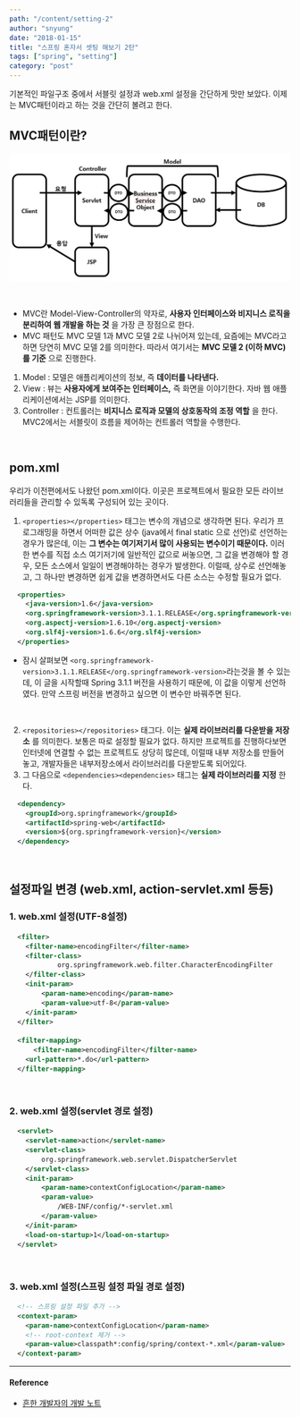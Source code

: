 ```yaml
---
path: "/content/setting-2"
author: "snyung"
date: "2018-01-15"
title: "스프링 혼자서 셋팅 해보기 2탄"
tags: ["spring", "setting"]
category: "post"
---
```


기본적인 파일구조 중에서 서블릿 설정과 web.xml 설정을 간단하게 맛만 보았다. 이제는 MVC패턴이라고 하는 것을 간단히 볼려고 한다.
<br/>

## MVC패턴이란?

![mvc패턴 그림](https://raw.githubusercontent.com/SeonHyungJo/SeonHyungJo.github.io/2ef6a726552cbc76d913466def8fe6bdbcbc07f9/assets/img/spring/MVCPattern.JPG)

<br/>

- MVC란 Model-View-Controller의 약자로, **사용자 인터페이스와 비지니스 로직을 분리하여 웹 개발을 하는 것** 을 가장 큰 장점으로 한다.
- MVC 패턴도 MVC 모델 1과 MVC 모델 2로 나뉘어져 있는데, 요즘에는 MVC라고 하면 당연히 MVC 모델 2를 의미한다. 따라서 여기서는 **MVC 모델 2 (이하 MVC)를 기준** 으로 진행한다.

1. Model : 모델은 애플리케이션의 정보, 즉 **데이터를 나타낸다.**
2. View : 뷰는 **사용자에게 보여주는 인터페이스,** 즉 화면을 이야기한다. 자바 웹 애플리케이션에서는 JSP를 의미한다.
3. Controller : 컨트롤러는 **비지니스 로직과 모델의 상호동작의 조정 역할** 을 한다. MVC2에서는 서블릿이 흐름을 제어하는 컨트롤러 역할을 수행한다.

<br/>

## pom.xml

우리가 이전편에서도 나왔던 pom.xml이다. 이곳은 프로젝트에서 필요한 모든 라이브러리들을 관리할 수 있독록 구성되어 있는 곳이다.
<br/>

1. `<properties></properties>` 태그는 변수의 개념으로 생각하면 된다. 우리가 프로그래밍을 하면서 어떠한 값은 상수 (java에서 final static 으로 선언)로 선언하는 경우가 많은데, 이는 **그 변수는 여기저기서 많이 사용되는 변수이기 때문이다.** 이러한 변수를 직접 소스 여기저기에 일반적인 값으로 써놓으면, 그 값을 변경해야 할 경우, 모든 소스에서 일일이 변경해야하는 경우가 발생한다. 이럴때, 상수로 선언해놓고, 그 하나만 변경하면 쉽게 값을 변경하면서도 다른 소스는 수정할 필요가 없다.

```xml
  <properties>
    <java-version>1.6</java-version>
    <org.springframework-version>3.1.1.RELEASE</org.springframework-version>
    <org.aspectj-version>1.6.10</org.aspectj-version>
    <org.slf4j-version>1.6.6</org.slf4j-version>
  </properties>
```

- 잠시 살펴보면 `<org.springframework-version>3.1.1.RELEASE</org.springframework-version>`라는것을 볼 수 있는데, 이 글을 시작할때 Spring 3.1.1 버전을 사용하기 때문에, 이 값을 이렇게 선언하였다. 만약 스프링 버전을 변경하고 싶으면 이 변수만 바꿔주면 된다.
<br/>

2. `<repositories></repositories>` 태그다. 이는 **실제 라이브러리를 다운받을 저장소** 를 의미한다. 보통은 따로 설정할 필요가 없다. 하지만 프로젝트를 진행하다보면 인터넷에 연결할 수 없는 프로젝트도 상당히 많은데, 이럴때 내부 저장소를 만들어놓고, 개발자들은 내부저장소에서 라이브러리를 다운받도록 되어있다.
3. 그 다음으로 `<dependencies><dependencies>` 태그는 **실제 라이브러리를 지정** 한다.

```xml
  <dependency>
    <groupId>org.springframework</groupId>
    <artifactId>spring-web</artifactId>
    <version>${org.springframework-version}</version>
  </dependency>
```

<br/>

## 설정파일 변경 (web.xml, action-servlet.xml 등등)

### 1. web.xml 설정(UTF-8설정)

```xml
  <filter>
    <filter-name>encodingFilter</filter-name>
    <filter-class>
            org.springframework.web.filter.CharacterEncodingFilter
    </filter-class>
    <init-param>
        <param-name>encoding</param-name>
        <param-value>utf-8</param-value>
    </init-param>
  </filter>

  <filter-mapping>
      <filter-name>encodingFilter</filter-name>
    <url-pattern>*.do</url-pattern>
  </filter-mapping>
```

<br/>

### 2. web.xml 설정(servlet 경로 설정)

```xml
  <servlet>
    <servlet-name>action</servlet-name>
    <servlet-class>
        org.springframework.web.servlet.DispatcherServlet
    </servlet-class>
    <init-param>
        <param-name>contextConfigLocation</param-name>
        <param-value>
            /WEB-INF/config/*-servlet.xml
        </param-value>
    </init-param>
    <load-on-startup>1</load-on-startup>
  </servlet>
```

<br/>

### 3. web.xml 설정(스프링 설정 파일 경로 설정)

```xml
  <!-- 스프링 설정 파일 추가 -->
  <context-param>
    <param-name>contextConfigLocation</param-name>
    <!-- root-context 제거 -->
    <param-value>classpath*:config/spring/context-*.xml</param-value>
  </context-param>
```

---

#### Reference

- [흔한 개발자의  개발 노트](http://addio3305.tistory.com/41?category=772645)
